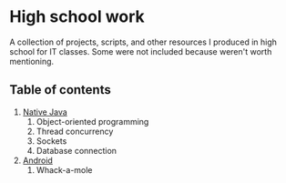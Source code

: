 # High school work

A collection of projects, scripts, and other resources I produced in high school for IT classes. Some were not included because weren't worth mentioning.

## Table of contents

1. [Native Java](https://github.com/CremaLuca/high-school-work/tree/master/java)
   1. Object-oriented programming
   2. Thread concurrency
   3. Sockets
   4. Database connection
2. [Android](https://github.com/CremaLuca/high-school-work/tree/master/android)
   1. Whack-a-mole
